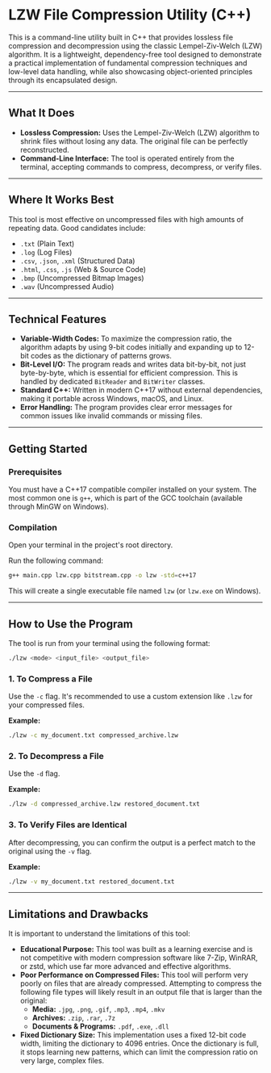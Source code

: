 # LZW File Compression Utility (C++)

This is a command-line utility built in C++ that provides lossless file compression and decompression using the classic Lempel-Ziv-Welch (LZW) algorithm. It is a lightweight, dependency-free tool designed to demonstrate a practical implementation of fundamental compression techniques and low-level data handling, while also showcasing object-oriented principles through its encapsulated design.

---

## What It Does

- **Lossless Compression:** Uses the Lempel-Ziv-Welch (LZW) algorithm to shrink files without losing any data. The original file can be perfectly reconstructed.
- **Command-Line Interface:** The tool is operated entirely from the terminal, accepting commands to compress, decompress, or verify files.

---

## Where It Works Best

This tool is most effective on uncompressed files with high amounts of repeating data. Good candidates include:

- `.txt` (Plain Text)
- `.log` (Log Files)
- `.csv`, `.json`, `.xml` (Structured Data)
- `.html`, `.css`, `.js` (Web & Source Code)
- `.bmp` (Uncompressed Bitmap Images)
- `.wav` (Uncompressed Audio)

---

## Technical Features

- **Variable-Width Codes:** To maximize the compression ratio, the algorithm adapts by using 9-bit codes initially and expanding up to 12-bit codes as the dictionary of patterns grows.
- **Bit-Level I/O:** The program reads and writes data bit-by-bit, not just byte-by-byte, which is essential for efficient compression. This is handled by dedicated `BitReader` and `BitWriter` classes.
- **Standard C++:** Written in modern C++17 without external dependencies, making it portable across Windows, macOS, and Linux.
- **Error Handling:** The program provides clear error messages for common issues like invalid commands or missing files.

---

## Getting Started

### Prerequisites

You must have a C++17 compatible compiler installed on your system. The most common one is `g++`, which is part of the GCC toolchain (available through MinGW on Windows).

### Compilation

Open your terminal in the project's root directory.

Run the following command:

```sh
g++ main.cpp lzw.cpp bitstream.cpp -o lzw -std=c++17
```

This will create a single executable file named `lzw` (or `lzw.exe` on Windows).

---

## How to Use the Program

The tool is run from your terminal using the following format:

```sh
./lzw <mode> <input_file> <output_file>
```

### 1. To Compress a File

Use the `-c` flag. It's recommended to use a custom extension like `.lzw` for your compressed files.

**Example:**
```sh
./lzw -c my_document.txt compressed_archive.lzw
```

### 2. To Decompress a File

Use the `-d` flag.

**Example:**
```sh
./lzw -d compressed_archive.lzw restored_document.txt
```

### 3. To Verify Files are Identical

After decompressing, you can confirm the output is a perfect match to the original using the `-v` flag.

**Example:**
```sh
./lzw -v my_document.txt restored_document.txt
```

---

## Limitations and Drawbacks

It is important to understand the limitations of this tool:

- **Educational Purpose:** This tool was built as a learning exercise and is not competitive with modern compression software like 7-Zip, WinRAR, or zstd, which use far more advanced and effective algorithms.
- **Poor Performance on Compressed Files:** This tool will perform very poorly on files that are already compressed. Attempting to compress the following file types will likely result in an output file that is larger than the original:
    - **Media:** `.jpg`, `.png`, `.gif`, `.mp3`, `.mp4`, `.mkv`
    - **Archives:** `.zip`, `.rar`, `.7z`
    - **Documents & Programs:** `.pdf`, `.exe`, `.dll`
- **Fixed Dictionary Size:** This implementation uses a fixed 12-bit code width, limiting the dictionary to 4096 entries. Once the dictionary is full, it stops learning new patterns, which can limit the compression ratio on very large, complex files.
